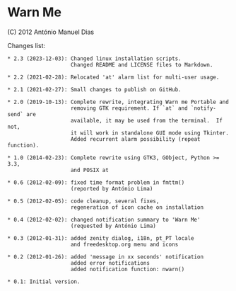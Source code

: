 Warn Me
=======

(C) 2012 António Manuel Dias

Changes list:

    * 2.3 (2023-12-03): Changed linux installation scripts.
                        Changed README and LICENSE files to Markdown.

    * 2.2 (2021-02-28): Relocated 'at' alarm list for multi-user usage.

    * 2.1 (2021-02-27): Small changes to publish on GitHub.

    * 2.0 (2019-10-13): Complete rewrite, integrating Warn me Portable and
                        removing GTK requirement. If `at` and `notify-send` are
                        available, it may be used from the terminal.  If not,
                        it will work in standalone GUI mode using Tkinter.
                        Added recurrent alarm possibility (repeat function).

    * 1.0 (2014-02-23): Complete rewrite using GTK3, GObject, Python >= 3.3,
                        and POSIX at

    * 0.6 (2012-02-09): fixed time format problem in fmttm()
                        (reported by António Lima)

    * 0.5 (2012-02-05): code cleanup, several fixes,
                        regeneration of icon cache on installation

    * 0.4 (2012-02-02): changed notification summary to 'Warn Me'
                        (requested by António Lima)

    * 0.3 (2012-01-31): added zenity dialog, i18n, pt_PT locale
                        and freedesktop.org menu and icons

    * 0.2 (2012-01-26): added 'message in xx seconds' notification
                        added error notifications
                        added notification function: nwarn()

    * 0.1: Initial version.

